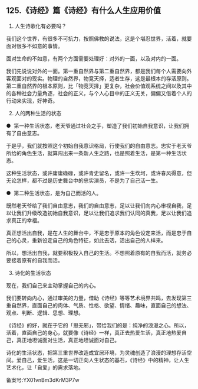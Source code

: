 ## 125.《诗经》篇《诗经》有什么人生应用价值
1. 人生诗歌化有必要吗？


我们这个世界，有很多不可抗力，按照佛教的说法，这是个堪忍世界，活着，就要面对很多不如意的事情。


面对生命的不如意，有两个方面需要处理好：对外的一面，以及对内的一面。


我们先说说对外的一面。第一重自然界与第二重自然界，都是我们每个人需要向外客观面对的现实。物理的自然界，物竞天择，适者生存，这是最根本的存活原则。第二重自然界的根本原则，比「物竞天择」更复杂，社会价值观系统之间以及其中的各种社会力量角逐，社会的正义，与个人心目中的正义无关，偏偏又借着个人的行动来实现，好神奇。


2. 人的两种生活的状态


●  第一种生活状态，老天爷通过社会之手，塑造了我们初始自我意识，让我们拥有了自由意志。


于是乎，我们就按照这个初始自我意识格局，行使我们的自由意志。忠实于老天爷所给的角色生活，就算闯出来一条新人生之路，也是照着生活，是第一种生活状态。


这种生活状态，或许庸庸碌碌，或许青史留名，或许一生坎坷，或许春风得意，但无论怎样，都不过是历史舞台中的忠实演员，不是为了自己活一生。


●  第二种生活状态，是为自己而活的人。


既然老天爷给了我们自由意志，我们的自由意志，足以让我们向内心审视自我，足以让我们升级改造初始自我意识，足以让我们追求我们认同的真我，足以让我们追求真正的幸福。


真正想活出自我，是在人生的舞台中，不是忠于原本的角色设定来活，而是忠于自己的心灵，重新设定自己的角色特征，如此去活，活出自己的人样来。


所以，想活出自我，就要积极投入自己的生活。不想照着原有的自我而活，就务必要接着原有的自我而活。


3. 诗化的生活状态


现在，我们自己来主动掌握自己的内心。


我们要转向内心，通过审美的力量，借助《诗经》等等艺术境界共鸣，去发现第三重自然界，直面自己的肉体、气质、性格、欲望、情绪、趣味，直面自己的想法、观点、判断、逻辑、思想、理想。


《诗经》的好，就在于它的「思无邪」，带给我们的是：纯净的浪漫之心。所以，活着，直面自己的身心，就要像《诗经》一样，真正去热爱生活，真正地热爱自己，真正地坦诚面对生活，真正地坦诚面对自己。


诗化的生活状态，把第三重世界改造成宜居环境，为灵魂创造了浪漫的理想存活空间。爱自己，爱生活，这是一切正向人生状态的基石，《诗经》中的精神，让人生艺术化，让「自爱」的需求落地。


备案号:YX01vnBm3dKrM3P7w

